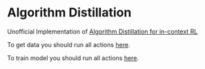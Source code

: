 # Algorithm Distillation
Unofficial Implementation of <a href="https://arxiv.org/abs/2210.14215">Algorithm Distillation for in-context RL</a>


To get data you should run all actions <a href="https://github.com/me1nna/in-context-ad/blob/main/data/get_data.ipynb">here</a>.

To train model you should run all actions <a href="https://github.com/me1nna/in-context-ad/blob/main/train-ad.ipynb">here</a>.
